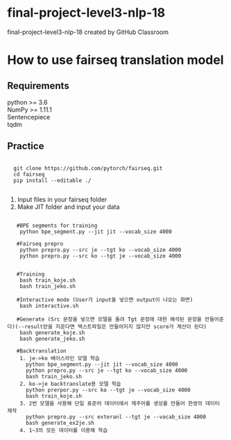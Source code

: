 # final-project-level3-nlp-18
final-project-level3-nlp-18 created by GitHub Classroom


# How to use fairseq translation model

## Requirements 
  python >= 3.6  
  NumPy >= 1.11.1    
  Sentencepiece   
  tqdm   
## Practice
  <pre><code>
  git clone https://github.com/pytorch/fairseq.git
  cd fairseq
  pip install --editable ./ 
 </pre></code>
  1. Input files in your fairseq folder
  2. Make JIT folder and input your data 

   <pre><code>
   #BPE segments for training
    python bpe_segment.py --jit jit --vocab_size 4000
    
   #Fairseq prepro
    python prepro.py --src je --tgt ko --vocab_size 4000
    python prepro.py --src ko --tgt je --vocab_size 4000
    
    
   #Training
    bash train_koje.sh
    bash train_jeko.sh
    
   #Interactive mode (User가 input을 넣으면 output이 나오는 화면)
    bash interactive.sh
    
   #Generate (Src 문장을 넣으면 모델을 돌려 Tgt 문장에 대한 해석된 문장을 만들어준다)(--result란을 지운다면 텍스트파일은 만들어지지 않지만 score가 계산이 된다)
    bash generate_koje.sh
    bash generate_jeko.sh
   
   #Backtranslation
    1. je->ko 베이스라인 모델 학습
      python bpe_segment.py --jit jit --vocab_size 4000
      python prepro.py --src je --tgt ko --vocab_size 4000
      bash train_jeko.sh
    2. ko->je backtranslate용 모델 학습
      python prerpor.py --src ko --tgt je --vocab_size 4000
      bash train_koje.sh
    3. 2번 모델을 사용해 단일 표준어 데이터에서 제주어를 생성를 만들어 한쌍의 데이터 제작
      python prepro.py --src exteranl --tgt je --vocab_size 4000
      bash generate_ex2je.sh
    4. 1~3의 모든 데이터를 이용해 학습
    

  </pre></code>

